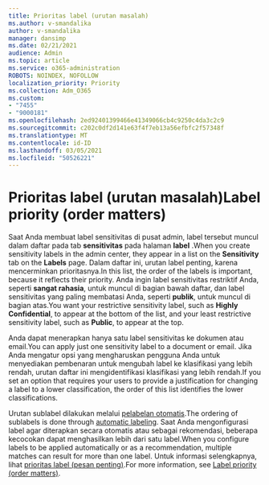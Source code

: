 ```yaml
---
title: Prioritas label (urutan masalah)
ms.author: v-smandalika
author: v-smandalika
manager: dansimp
ms.date: 02/21/2021
audience: Admin
ms.topic: article
ms.service: o365-administration
ROBOTS: NOINDEX, NOFOLLOW
localization_priority: Priority
ms.collection: Adm_O365
ms.custom:
- "7455"
- "9000181"
ms.openlocfilehash: 2ed92401399466e41349066cb4c9250c4da3c2c9
ms.sourcegitcommit: c202c0df2d141e63f4f7eb13a56efbfc2f57348f
ms.translationtype: MT
ms.contentlocale: id-ID
ms.lasthandoff: 03/05/2021
ms.locfileid: "50526221"
---
```

# <a name="label-priority-order-matters"></a><span data-ttu-id="117b6-102">Prioritas label (urutan masalah)</span><span class="sxs-lookup"><span data-stu-id="117b6-102">Label priority (order matters)</span></span>

<span data-ttu-id="117b6-103">Saat Anda membuat label sensitivitas di pusat admin, label tersebut muncul dalam daftar pada tab **sensitivitas** pada halaman **label** .</span><span class="sxs-lookup"><span data-stu-id="117b6-103">When you create sensitivity labels in the admin center, they appear in a list on the **Sensitivity** tab on the **Labels** page.</span></span> <span data-ttu-id="117b6-104">Dalam daftar ini, urutan label penting, karena mencerminkan prioritasnya.</span><span class="sxs-lookup"><span data-stu-id="117b6-104">In this list, the order of the labels is important, because it reflects their priority.</span></span> <span data-ttu-id="117b6-105">Anda ingin label sensitivitas restriktif Anda, seperti **sangat rahasia**, untuk muncul di bagian bawah daftar, dan label sensitivitas yang paling membatasi Anda, seperti **publik**, untuk muncul di bagian atas.</span><span class="sxs-lookup"><span data-stu-id="117b6-105">You want your restrictive sensitivity label, such as **Highly Confidential**, to appear at the bottom of the list, and your least restrictive sensitivity label, such as **Public**, to appear at the top.</span></span>

<span data-ttu-id="117b6-106">Anda dapat menerapkan hanya satu label sensitivitas ke dokumen atau email.</span><span class="sxs-lookup"><span data-stu-id="117b6-106">You can apply just one sensitivity label to a document or email.</span></span> <span data-ttu-id="117b6-107">Jika Anda mengatur opsi yang mengharuskan pengguna Anda untuk menyediakan pembenaran untuk mengubah label ke klasifikasi yang lebih rendah, urutan daftar ini mengidentifikasi klasifikasi yang lebih rendah.</span><span class="sxs-lookup"><span data-stu-id="117b6-107">If you set an option that requires your users to provide a justification for changing a label to a lower classification, the order of this list identifies the lower classifications.</span></span>

<span data-ttu-id="117b6-108">Urutan sublabel dilakukan melalui [pelabelan otomatis](https://docs.microsoft.com/microsoft-365/compliance/apply-sensitivity-label-automatically).</span><span class="sxs-lookup"><span data-stu-id="117b6-108">The ordering of sublabels is done through [automatic labeling](https://docs.microsoft.com/microsoft-365/compliance/apply-sensitivity-label-automatically).</span></span> <span data-ttu-id="117b6-109">Saat Anda mengonfigurasi label agar diterapkan secara otomatis atau sebagai rekomendasi, beberapa kecocokan dapat menghasilkan lebih dari satu label.</span><span class="sxs-lookup"><span data-stu-id="117b6-109">When you configure labels to be applied automatically or as a recommendation, multiple matches can result for more than one label.</span></span> <span data-ttu-id="117b6-110">Untuk informasi selengkapnya, lihat [prioritas label (pesan penting)](https://docs.microsoft.com/microsoft-365/compliance/sensitivity-labels).</span><span class="sxs-lookup"><span data-stu-id="117b6-110">For more information, see [Label priority (order matters)](https://docs.microsoft.com/microsoft-365/compliance/sensitivity-labels).</span></span>